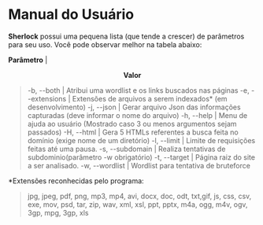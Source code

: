 # Manual do Usuário

**Sherlock** possui uma pequena lista (que tende a crescer) de parâmetros para
seu uso. Você pode observar melhor na tabela abaixo:

**Parâmetro**</center> | <center>**Valor**</center>

> -b, --both | Atribui uma wordlist e os links buscados nas páginas
-e, --extensions | Extensões de arquivos a serem indexados* (em desenvolvimento)
-j, --json | Gerar arquivo Json das informações capturadas (deve informar o nome do arquivo)
-h, --help | Menu de ajuda ao usuário (Mostrado caso 3 ou menos argumentos sejam passados)
-H, --html | Gera 5 HTMLs referentes a busca feita no domínio (exige nome de um diretório)
-l, --limit | Limite de requisições feitas até uma pausa.
-s, --subdomain | Realiza tentativas de subdominio(parâmetro -w obrigatório)
-t, --target | Página raiz do site a ser analisado.
-w, --wordlist | Wordlist para tentativa de bruteforce


\*Extensões reconhecidas pelo programa:
> jpg, jpeg, pdf, png, mp3, mp4, avi, docx, doc, odt, txt,gif, js, css, csv, exe, mov, psd, tar, zip, wav, xml, xsl, ppt, pptx, m4a, ogg, m4v, ogv, 3gp, mpg, 3gp, xls
